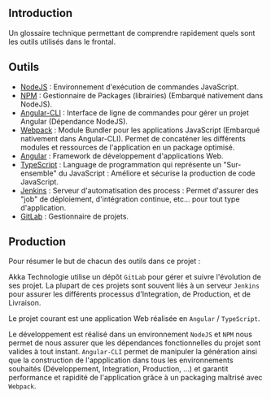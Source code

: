 ## Introduction

Un glossaire technique permettant de comprendre rapidement quels sont les outils utilisés dans le frontal.

## Outils

* [NodeJS](https://nodejs.org/en/) : Environnement d'exécution de commandes JavaScript.
* [NPM](https://www.npmjs.com/) : Gestionnaire de Packages (librairies) (Embarqué nativement dans NodeJS).
* [Angular-CLI](https://cli.angular.io/) : Interface de ligne de commandes pour gérer un projet Angular (Dépendance NodeJS).
* [Webpack](https://webpack.js.org/) : Module Bundler pour les applications JavaScript (Embarqué nativement dans Angular-CLI). Permet de concaténer les différents modules et ressources de l'application en un package optimisé.
* [Angular](https://angular.io/) : Framework de développement d'applications Web.
* [TypeScript](https://www.typescriptlang.org/) : Language de programmation qui représente un "Sur-ensemble" du JavaScript : Améliore et sécurise la production de code JavaScript.
* [Jenkins](https://jenkins.io/) : Serveur d'automatisation des process : Permet d'assurer des "job" de déploiement, d'intégration continue, etc... pour tout type d'application.
* [GitLab](https://about.gitlab.com/) : Gestionnaire de projets.

## Production

Pour résumer le but de chacun des outils dans ce projet :

Akka Technologie utilise un dépôt `GitLab` pour gérer et suivre l'évolution de ses projet. La plupart de ces projets sont souvent liés à un serveur `Jenkins` pour assurer les différents processus d'Integration, de Production, et de Livraison.

Le projet courant est une application Web réalisée en `Angular` / `TypeScript`.

Le développement est réalisé dans un environnement `NodeJS` et `NPM` nous permet de nous assurer que les dépendances fonctionnelles du projet sont valides à tout instant.
`Angular-CLI` permet de manipuler la génération ainsi que la construction de l'appplication dans tous les environnements souhaités (Développement, Integration, Production, ...) et garantit performance et rapidité de l'application grâce à un packaging maîtrisé avec `Webpack`.
